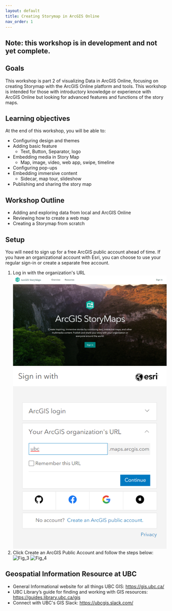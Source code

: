 ```yaml
---
layout: default
title: Creating Storymap in ArcGIS Online
nav_order: 1
---
```


## Note: this workshop is in development and not yet complete.
## Goals

This workshop is part 2 of visualizing Data in ArcGIS Online, focusing on creating Storymap with the ArcGIS Online platform and tools. This workshop is intended for those with introductory knowledge or experience with ArcGIS Online but looking for advanced features and functions of the story maps. 

## Learning objectives

At the end of this workshop, you will be able to:
- Configuring design and themes
- Adding basic feature 
    - Text, Button, Separator, logo
- Embedding media in Story Map
    - Map, image, video, web app, swipe, timeline
- Configuring pop-ups
- Embedding immersive content
    - Sidecar, map tour, slideshow
- Publishing and sharing the story map

## Workshop Outline

- Adding and exploring data from local and ArcGIS Online
- Reviewing how to create a web map
- Creating a Storymap from scratch

## Setup

You will need to sign up for a free ArcGIS public account ahead of time. If you have an organizational account with Esri, you can choose to use your regular sign-in or create a separate free account.

1. Log in with the organization's URL
![Fig_1](content/images/Fig_1.png)
![Fig_2](content/images/Fig_2.png)
2. Click Create an ArcGIS Public Account and follow the steps below:
![Fig_3](content/image/Fig_3.png)
![Fig_4](content/image/Fig4.png)

## Geospatial Information Resource at UBC
- General Informational website for all things UBC GIS: <https://gis.ubc.ca/>
- UBC Library’s guide for finding and working with GIS resources: <https://guides.library.ubc.ca/gis>
- Connect with UBC's GIS Slack: <https://ubcgis.slack.com/>
